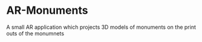 # AR-Monuments
A small AR application which projects 3D models of monuments on the print outs of the monumnets
